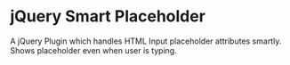 jQuery Smart Placeholder
========================

A jQuery Plugin which handles HTML Input placeholder attributes smartly. Shows placeholder even when user is typing.


